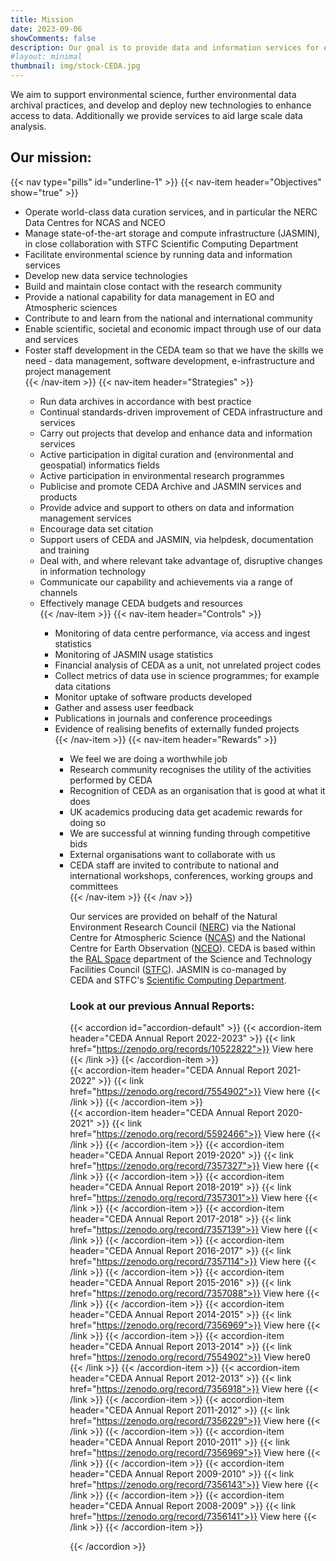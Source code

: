 ```yaml
---
title: Mission
date: 2023-09-06
showComments: false
description: Our goal is to provide data and information services for environmental science
#layout: minimal
thumbnail: img/stock-CEDA.jpg
---
```


We aim to support environmental science, further environmental data archival practices, and develop and deploy new technologies to enhance access to data. Additionally we provide services to aid large scale data analysis.

## Our mission:

{{< nav type="pills" id="underline-1" >}}
  {{< nav-item header="Objectives" show="true" >}}
    <ul><li>Operate world-class data curation services, and in particular the NERC Data Centres for NCAS and NCEO</li><li>Manage state-of-the-art storage and compute infrastructure (JASMIN), in close collaboration with STFC Scientific Computing Department</li>
    <li>Facilitate environmental science by running data and information services</li>
    <li>Develop new data service technologies</li>
    <li>Build and maintain close contact with the research community</li>
    <li>Provide a national capability for data management in EO and Atmospheric sciences</li>
    <li>Contribute to and learn from the national and international community</li>
    <li>Enable scientific, societal and economic impact through use of our data and services</li>
    <li>Foster staff development in the CEDA team so that we have the skills we need - data management, software development, e-infrastructure and project management </li>
  {{< /nav-item >}}
  {{< nav-item header="Strategies" >}}
    <ul><li>Run data archives in accordance with best practice</li>
    <li>Continual standards-driven improvement of CEDA infrastructure and services</li>
    <li>Carry out projects that develop and enhance data and information services</li>
    <li>Active participation in digital curation and (environmental and geospatial) informatics fields</li>
    <li>Active participation in environmental research programmes</li>
    <li>Publicise and promote CEDA Archive and JASMIN services and products</li>
    <li>Provide advice and support to others on data and information management services</li>
    <li>Encourage data set citation</li>
    <li>Support users of CEDA and JASMIN, via helpdesk, documentation and training</li>
    <li>Deal with, and where relevant take advantage of, disruptive changes in information technology</li>
    <li>Communicate our capability and achievements via a range of channels</li>
    <li>Effectively manage CEDA budgets and resources</li>
  {{< /nav-item >}}
  {{< nav-item header="Controls" >}}
    <ul><li>Monitoring of data centre performance, via access and ingest statistics</li>
    <li>Monitoring of JASMIN usage statistics</li>
    <li>Financial analysis of CEDA as a unit, not unrelated project codes</li>
    <li>Collect metrics of data use in science programmes; for example data citations</li>
    <li>Monitor uptake of software products developed</li>
    <li>Gather and assess user feedback</li>
    <li>Publications in journals and conference proceedings</li>
    <li>Evidence of realising benefits of externally funded projects</li>
  {{< /nav-item >}}
  {{< nav-item header="Rewards" >}}
    <ul><li>We feel we are doing a worthwhile job</li>
    <li>Research community recognises the utility of the activities performed by CEDA</li>
    <li>Recognition of CEDA as an organisation that is good at what it does</li>
    <li>UK academics producing data get academic rewards for doing so</li>
    <li>We are successful at winning funding through competitive bids</li>
    <li>External organisations want to collaborate with us</li>
    <li>CEDA staff are invited to contribute to national and international workshops, conferences, working groups and committees</li>
  {{< /nav-item >}}
{{< /nav >}}

<p class="p1">Our services are provided on behalf of the Natural Environment Research Council (<a href="https://nerc.ukri.org/">NERC</a>) via the National Centre for Atmospheric Science (<a href="https://ncas.ac.uk/en/">NCAS</a>) and the National Centre for Earth Observation (<a href="https://www.nceo.ac.uk/">NCEO</a>). CEDA is based within the&nbsp;<a href="http://www.stfc.ac.uk/ralspace/default.aspx"><span class="s1">RAL Space</span></a>&nbsp;department of the&nbsp;<span class="s1">Science and Technology Facilities Council</span>&nbsp;(<a href="https://stfc.ukri.org/">STFC</a>).&nbsp;JASMIN is co-managed by CEDA&nbsp;and STFC's <a href="https://www.scd.stfc.ac.uk/Pages/home.aspx">Scientific Computing Department</a>.&nbsp;&nbsp;</p>

### Look at our previous Annual Reports:

{{< accordion id="accordion-default" >}}
  {{< accordion-item header="CEDA Annual Report 2022-2023"  >}}
    {{< link href="https://zenodo.org/records/10522822">}} View here {{< /link >}}
  {{< /accordion-item >}}  
  {{< accordion-item header="CEDA Annual Report 2021-2022"  >}}
    {{< link href="https://zenodo.org/record/7554902">}} View here {{< /link >}}
  {{< /accordion-item >}}  
  {{< accordion-item header="CEDA Annual Report 2020-2021"  >}}
    {{< link href="https://zenodo.org/record/5592466">}} View here {{< /link >}}
  {{< /accordion-item >}}
  {{< accordion-item header="CEDA Annual Report 2019-2020"  >}}
    {{< link href="https://zenodo.org/record/7357327">}} View here {{< /link >}}
  {{< /accordion-item >}}
  {{< accordion-item header="CEDA Annual Report 2018-2019"  >}}
    {{< link href="https://zenodo.org/record/7357301">}} View here {{< /link >}}
  {{< /accordion-item >}}
  {{< accordion-item header="CEDA Annual Report 2017-2018"  >}}
    {{< link href="https://zenodo.org/record/7357139">}} View here {{< /link >}}
  {{< /accordion-item >}}
  {{< accordion-item header="CEDA Annual Report 2016-2017"  >}}
    {{< link href="https://zenodo.org/record/7357114">}} View here {{< /link >}}
  {{< /accordion-item >}}
  {{< accordion-item header="CEDA Annual Report 2015-2016"  >}}
    {{< link href="https://zenodo.org/record/7357088">}} View here {{< /link >}}
  {{< /accordion-item >}}
  {{< accordion-item header="CEDA Annual Report 2014-2015"  >}}
    {{< link href="https://zenodo.org/record/7356969">}} View here {{< /link >}}
  {{< /accordion-item >}}
  {{< accordion-item header="CEDA Annual Report 2013-2014" >}}
    {{< link href="https://zenodo.org/record/7554902">}} View here0 {{< /link >}}
  {{< /accordion-item >}}
  {{< accordion-item header="CEDA Annual Report 2012-2013" >}}
    {{< link href="https://zenodo.org/record/7356918">}} View here {{< /link >}}
  {{< /accordion-item >}}
  {{< accordion-item header="CEDA Annual Report 2011-2012"  >}}
    {{< link href="https://zenodo.org/record/7356229">}} View here {{< /link >}}
  {{< /accordion-item >}}
  {{< accordion-item header="CEDA Annual Report 2010-2011" >}}
    {{< link href="https://zenodo.org/record/7356969">}} View here {{< /link >}}
  {{< /accordion-item >}}
  {{< accordion-item header="CEDA Annual Report 2009-2010" >}}
    {{< link href="https://zenodo.org/record/7356143">}} View here {{< /link >}}
  {{< /accordion-item >}}
  {{< accordion-item header="CEDA Annual Report 2008-2009" >}}
    {{< link href="https://zenodo.org/record/7356141">}} View here {{< /link >}}
  {{< /accordion-item >}}

{{< /accordion >}}
